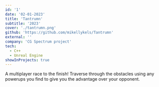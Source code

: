 ```yaml
---
id: '1'
date: '02-01-2023'
title: 'Tantrumn'
subtitle: '2023'
cover: './tantrumn.png'
github: 'https://github.com/mikellykels/Tantrumn'
external: ''
company: 'CG Spectrum project'
tech:
  - C++
  - Unreal Engine
showInProjects: true
---
```


A multiplayer race to the finish! Traverse through the obstacles using any powerups you find to give you the advantage over your opponent.
